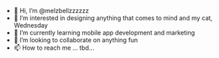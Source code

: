 - 👋 Hi, I’m @melzbellzzzzzz
- 👀 I’m interested in designing anything that comes to mind and my cat, Wednesday
- 🌱 I’m currently learning mobile app development and marketing
- 💞️ I’m looking to collaborate on anything fun
- 📫 How to reach me ... tbd...

<!---
melzbellzzzzzz/melzbellzzzzzz is a ✨ special ✨ repository because its `README.md` (this file) appears on your GitHub profile.
You can click the Preview link to take a look at your changes.
--->
